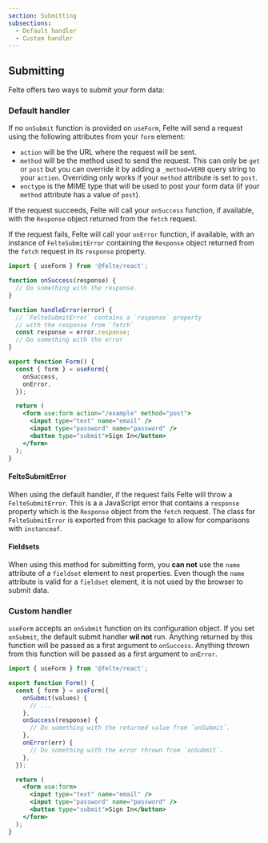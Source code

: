 ```yaml
---
section: Submitting
subsections:
  - Default handler
  - Custom handler
---
```


## Submitting

Felte offers two ways to submit your form data:

### Default handler

If no `onSubmit` function is provided on `useForm`, Felte will send a request using the following attributes from your `form` element:

* `action` will be the URL where the request will be sent.
* `method` will be the method used to send the request. This can only be `get` or `post` but you can override it by adding a `_method=VERB` query string to your `action`. Overriding only works if your `method` attribute is set to `post`.
* `enctype` is the MIME type that will be used to post your form data (if your `method` attribute has a value of `post`).

If the request succeeds, Felte will call your `onSuccess` function, if available, with the `Response` object returned from the `fetch` request.

If the request fails, Felte will call your `onError` function, if available, with an instance of `FelteSubmitError` containing the `Response` object returned from the `fetch` request in its `response` property.

```jsx
import { useForm } from '@felte/react';

function onSuccess(response) {
  // Do something with the response.
}

function handleError(error) {
  // `FelteSubmitError` contains a `response` property
  // with the response from `fetch`
  const response = error.response;
  // Do something with the error
}

export function Form() {
  const { form } = useForm({
    onSuccess,
    onError,
  });

  return (
    <form use:form action="/example" method="post">
      <input type="text" name="email" />
      <input type="password" name="password" />
      <button type="submit">Sign In</button>
    </form>
  );
}
```

#### FelteSubmitError

When using the default handler, if the request fails Felte will throw a `FelteSubmitError`. This is a a JavaScript error that contains a `response` property which is the `Response` object from the `fetch` request. The class for `FelteSubmitError` is exported from this package to allow for comparisons with `instanceof`.

#### Fieldsets

When using this method for submitting form, you **can not** use the `name` attribute of a `fieldset` element to nest properties. Even though the `name` attribute is valid for a `fieldset` element, it is not used by the browser to submit data.

### Custom handler

`useForm` accepts an `onSubmit` function on its configuration object. If you set `onSubmit`, the default submit handler **wil not** run. Anything returned by this function will be passed as a first argument to `onSuccess`. Anything thrown from this function will be passed as a first argument to `onError`.

```jsx
import { useForm } from '@felte/react';

export function Form() {
  const { form } = useForm({
    onSubmit(values) {
      // ...
    },
    onSuccess(response) {
      // Do something with the returned value from `onSubmit`.
    },
    onError(err) {
      // Do something with the error thrown from `onSubmit`.
    },
  });

  return (
    <form use:form>
      <input type="text" name="email" />
      <input type="password" name="password" />
      <button type="submit">Sign In</button>
    </form>
  );
}
```
